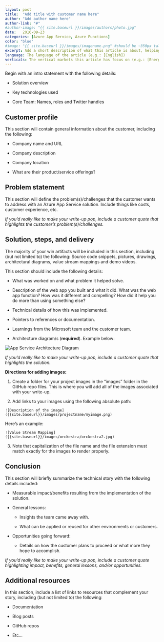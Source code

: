 ```yaml
---
layout: post
title:  "Add title with customer name here"
author: "Add author name here"
author-link: "#"
#author-image: "{{ site.baseurl }}/images/authors/photo.jpg"
date:   2016-09-23
categories: [Azure App Service, Azure Functions]
color: "blue"
#image: "{{ site.baseurl }}/images/imagename.png" #should be ~350px tall
excerpt: Add a short description of what this article is about, helping a fellow developer understand why they would want to read it. What value will they get out of reading it? Focus on the problem or technologies and let that be the guiding light.
language: The language of the article (e.g.: [English])
verticals: The vertical markets this article has focus on (e.g.: [Energy, Manufacturing & Resources, Financial Services, Public Sector, “Retail, Consumer Products & Services”, Environmental, Communications/Media, Transportation & Logistics, Smart Cities, Agricultural, Environmental, Healthcare, Other])
---
```


Begin with an intro statement with the following details:

- Solution overview
 
- Key technologies used
 
- Core Team: Names, roles and Twitter handles 

 
## Customer profile ##

This section will contain general information about the customer, including the following:

- Company name and URL

- Company description

- Company location

- What are their product/service offerings?

 
## Problem statement ##

This section will define the problem(s)/challenges that the customer wants to address with an Azure App Service solution. Include things like costs, customer experience, etc.
 
*If you’d really like to make your write-up pop, include a customer quote that highlights the customer’s problem(s)/challenges.*


## Solution, steps, and delivery ##

The majority of your win artifacts will be included in this section, including (but not limited to) the following: Source code snippets, pictures, drawings, architectural diagrams, value stream mappings and demo videos.

This section should include the following details:

- What was worked on and what problem it helped solve.
 
- Description of the web app you built and what it did. What was the web app function? How was it different and compelling? How did it help you do more than using something else?

- Technical details of how this was implemented.

- Pointers to references or documentation.
 
- Learnings from the Microsoft team and the customer team.

- Architecture diagram/s (**required**). Example below:

 ![App Service Architecture Diagram](/images/templates/appservicearchitecture.png)

*If you’d really like to make your write-up pop, include a customer quote that highlights the solution.*

**Directions for adding images:**

1. Create a folder for your project images in the “images” folder in the GitHub repo files. This is where you will add all of the images associated with your write-up.
 
2. Add links to your images using the following absolute path:

  `![Description of the image]({{site.baseurl}}/images/projectname/myimage.png)`

  Here’s an example: 

  `![Value Stream Mapping]({{site.baseurl}}/images/orckestra/orckestra2.jpg)`

3. Note that capitalization of the file name and the file extension must match exactly for the images to render properly.


 
## Conclusion ##

This section will briefly summarize the technical story with the following details included:

- Measurable impact/benefits resulting from the implementation of the solution.

- General lessons:

  - Insights the team came away with.

  - What can be applied or reused for other environments or customers.

- Opportunities going forward:

  - Details on how the customer plans to proceed or what more they hope to accomplish.

*If you’d really like to make your write-up pop, include a customer quote highlighting impact, benefits, general lessons, and/or opportunities.*


## Additional resources ##
In this section, include a list of links to resources that complement your story, including (but not limited to) the following:

- Documentation

- Blog posts

- GitHub repos

- Etc…

